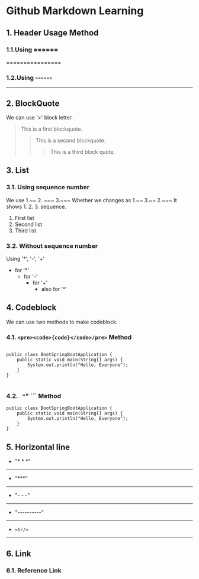 # Github Markdown Learning
## 1. Header Usage Method

### 1.1.Using ======
================

### 1.2.Using ------
----------------

## 2. BlockQuote
We can use '>' block letter.

> This is a first blockquote.
> > This is a second blockquote.
> > > This is a third block quote.

## 3. List

### 3.1. Using sequence number
We use 1.~~ 2. ~~~ 3.~~~
Whether we changes as 1.~~ 3.~~ 2.~~~ It shows 1. 2. 3. sequence.

1. First list
3. Second list
3. Third list

### 3.2. Without sequence number
Using '*', '-', '+'
* for '*'
    - for '-'
        + for '+'
            * also for '*'
        
## 4. Codeblock
We can use two methods to make codeblock.
### 4.1. ```<pre><code>{code}</code>/pre>``` Method 

<pre>
<code>
public class BootSpringBootApplication {
    public static void main(String[] args) {
        System.out.println("Hello, Everyone");
    }
}
</code>
</pre>

### 4.2. ``` "```" ``` Method

```
public class BootSpringBootApplication {
    public static void main(String[] args) {
        System.out.println("Hello, Everyone");
    }
}
```

## 5. Horizontal line 

* "* * *" 
* * *
* "***"
***
* "- - -"
- - -
* "----------"
----------------
* ```<hr/>```
<hr/>

## 6. Link
### 6.1. Reference Link
```
